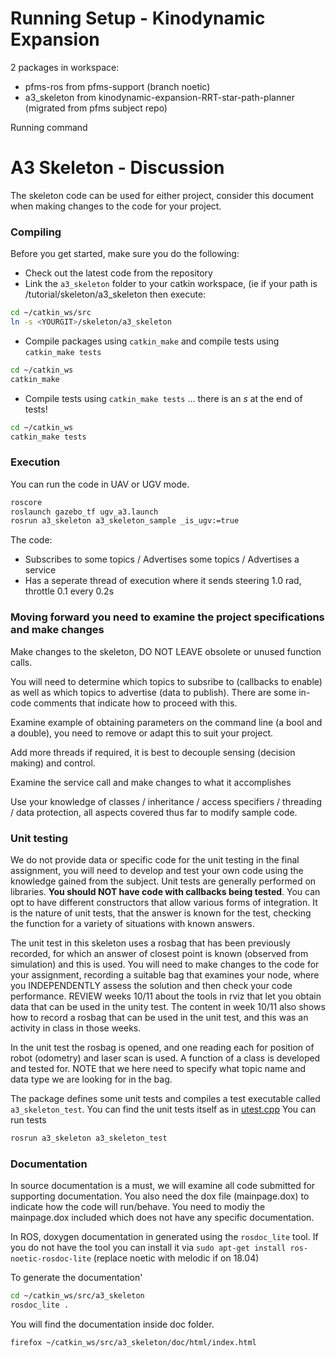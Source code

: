 # Running Setup - Kinodynamic Expansion
2 packages in workspace:
- pfms-ros from pfms-support (branch noetic)
- a3_skeleton from kinodynamic-expansion-RRT-star-path-planner (migrated from pfms subject repo)

Running command 


A3 Skeleton - Discussion
=========================

The skeleton code can be used for either project, consider this document when making changes to the code for your project.

### Compiling

Before you get started, make sure you do the following:

* Check out the latest code from the repository
* Link the `a3_skeleton` folder to your catkin workspace, (ie if your path is <YOURGIT>/tutorial/skeleton/a3_skeleton then execute:
```bash
cd ~/catkin_ws/src
ln -s <YOURGIT>/skeleton/a3_skeleton
```

* Compile packages using `catkin_make` and compile tests using `catkin_make tests`
```bash
cd ~/catkin_ws
catkin_make
```

* Compile tests using `catkin_make tests`  ... there is an *s* at the end of tests!
```bash
cd ~/catkin_ws
catkin_make tests
```

### Execution

You can run the code in UAV or UGV mode.

```bash
roscore
roslaunch gazebo_tf ugv_a3.launch
rosrun a3_skeleton a3_skeleton_sample _is_ugv:=true
```

The code:

* Subscribes to some topics / Advertises some topics / Advertises a service
* Has a seperate thread of execution where it sends steering 1.0 rad, throttle 0.1 every 0.2s 

### **Moving forward you need to examine the project specifications and make changes**

Make changes to the skeleton, DO NOT LEAVE obsolete or unused function  calls.

You will need to determine which topics to subsribe to (callbacks to enable) as well as which topics to advertise (data to publish).  There are some in-code comments that indicate how to proceed with this. 

Examine example of obtaining parameters on the command line (a bool and a double), you need to remove or adapt this to suit your project. 

Add more threads if required, it is best to decouple sensing (decision making) and control.

Examine the service call and make changes to what it accomplishes

Use your knowledge of classes / inheritance / access specifiers / threading / data protection, all aspects covered thus far to modify sample code. 

### **Unit testing**

We do not provide data or specific code for the unit testing in the final assignment, you will need  to develop and test your own code using the knowledge gained from the subject. Unit tests are generally performed on libraries.  **You should NOT have code with callbacks being tested**. You can opt to have different constructors that allow various forms of integration. It is the nature of unit tests, that the answer is known for the test, checking the function for a variety of situations with known answers.  

The unit test in this skeleton uses a rosbag that has been previously recorded, for which an answer of closest point is known (observed from simulation) and this is used.  You will need to make changes to the code for your assignment, recording a suitable bag that examines your node, where you INDEPENDENTLY assess the solution and then check your code performance.  REVIEW weeks 10/11 about the tools in rviz that let you obtain data that can be used in the unity test. The content in week 10/11 also shows how to record a rosbag that can be used in the unit test, and this was an activity in class in those weeks.

In the unit test the rosbag is opened, and one reading each for position of robot (odometry) and laser scan is used. A function of a class is developed and tested for. NOTE that we here need to specify what topic name and data type we are looking for in the bag. 

The package defines some unit tests and compiles a test executable called `a3_skeleton_test`. You can find the unit tests itself as in [utest.cpp](./starter/services_masterclass/test/utest.cpp) You can run tests 

```bash
rosrun a3_skeleton a3_skeleton_test
```

### Documentation

In source documentation is a must, we will examine all code submitted for supporting documentation. You also need the dox file (mainpage.dox) to indicate how the code will run/behave. You need to modiy the mainpage.dox included which does not have any specific documentation.

In ROS, doxygen documentation in generated using the `rosdoc_lite` tool. If you do not have the tool you can install it via `sudo apt-get install ros-noetic-rosdoc-lite` (replace noetic with melodic if on 18.04)

To generate the documentation'

```bash
cd ~/catkin_ws/src/a3_skeleton
rosdoc_lite .
```

You will find the documentation inside doc folder.

```bash
firefox ~/catkin_ws/src/a3_skeleton/doc/html/index.html
```






[services_masterclass]: starter/services_masterclass
[utest.cpp]: starter/services_masterclass/test/utest.cpp
[GridProcessing]: starter/services_masterclass/grid_processing.h
[quiz5a]: ../../quizzes/quiz5/a
[pfms_support]: ../../skeleton/pfms_support
